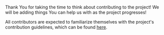 Thank You for taking the time to think about contributing to the project!
We will be adding things You can help us with as the project progresses!

All contributors are expected to familiarize themselves with the project's contribution guidelines,
which can be found [here](https://github.com/EarthlySkies/piledriver/wiki/Contributing).
